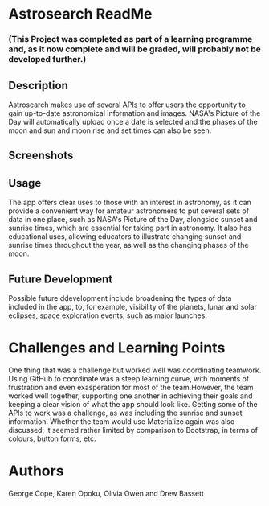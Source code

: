# Astrosearch ReadMe #

### (This Project was completed as part of a learning programme and, as it now complete and will be graded, will probably not be developed further.) ###

## Description #
Astrosearch makes use of several APIs to offer users the opportunity to gain up-to-date astronomical information and images. NASA's Picture of the Day will automatically upload once a date is selected and the phases of the moon and sun and moon rise and set times can also be seen.

## Screenshots #

## Usage #
The app offers clear uses to those with an interest in astronomy, as it can provide a convenient way for amateur astronomers to put several sets of data in one place, such as NASA's Picture of the Day, alongside sunset and sunrise times, which are essential for taking part in astronomy. It also has educational uses, allowing educators to illustrate changing sunset and sunrise times throughout the year, as well as the changing phases of the moon.

## Future Development #
Possible future ddevelopment include broadening the types of data included in the app, to, for example, visibility of the planets, lunar and solar eclipses, space exploration events, such as major launches.

# Challenges and Learning Points #
One thing that was a challenge but worked well was coordinating teamwork. Using GitHub to coordinate was a steep learning curve, with moments of frustration and even exasperation for most of the team.However, the team worked well together, supporting one another in achieving their goals and keeping a clear vision of what the app should look like. Getting some of the APIs to work was a challenge, as was including the sunrise and sunset information. Whether the team would use Materialize again was also discussed; it seemed rather limited by comparison to Bootstrap, in terms of colours, button forms, etc.


# Authors #
George Cope, Karen Opoku, Olivia Owen and Drew Bassett
